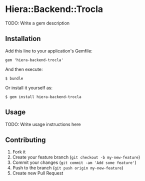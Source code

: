 # Hiera::Backend::Trocla

TODO: Write a gem description

## Installation

Add this line to your application's Gemfile:

    gem 'hiera-backend-trocla'

And then execute:

    $ bundle

Or install it yourself as:

    $ gem install hiera-backend-trocla

## Usage

TODO: Write usage instructions here

## Contributing

1. Fork it
2. Create your feature branch (`git checkout -b my-new-feature`)
3. Commit your changes (`git commit -am 'Add some feature'`)
4. Push to the branch (`git push origin my-new-feature`)
5. Create new Pull Request
